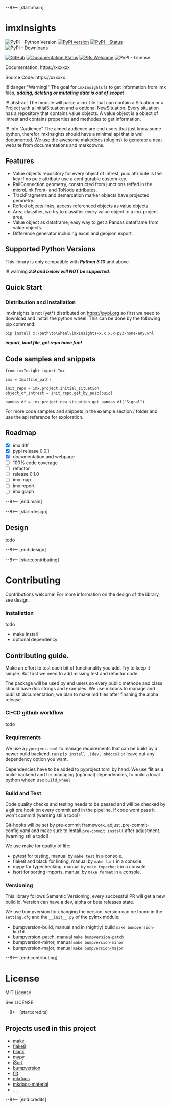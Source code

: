 --8<-- [start:main]
 
# imxInsights
![PyPI - Python Version](https://img.shields.io/pypi/pyversions/imxInsights)
[![PyPI version](https://badge.fury.io/py/imxInsights.svg)](https://pypi.org/project/imxInsights)
[![PyPI - Status](https://img.shields.io/pypi/status/imxInsights)](https://pypi.org/project/imxInsights/)
[![PyPI - Downloads](https://img.shields.io/pypi/dm/imxInsights)](https://pypi.org/project/imxInsights)

[![GitHub](https://badgen.net/badge/icon/github?icon=github&label)](https://github.com)
[![Documentation Status](https://readthedocs.org/projects/ansicolortags/badge/?version=latest)](http://ansicolortags.readthedocs.io/?badge=latest)
[![PRs Welcome](https://img.shields.io/badge/PRs-welcome-brightgreen.svg?style=flat-square)](http://makeapullrequest.com)
![PyPI - License](https://img.shields.io/pypi/l/imxInsights)

Documentation: https://xxxxxx

Source Code: https://xxxxxx

!!! danger "Warning!"
    The goal for `imxInsights` is to get information from imx files, ***adding, deleting or mutating data is out of scope!***

!!! abstract
    The module will parse a imx file that can contain a Situation or a Project with a InitialSituation and a optional NewSituation. Every situation has
    a repository that contains value objects. A value object is a object of intrest and contains properties and methodes to get information. 

!!! info "Audience"
    The aimed audience are end users that just know some python, therefor imxInsights should have a minimal api that is well documented. 
    We use the awesome makedocs (plugins) to generate a neat website from documentations and markdowns.

## Features
- Value objects repository for every object of intrest, puic attribute is the key if no puic attribute use a configurable custom key.
- RailConnection geometry, constructed from junctions reffed in the microLink From- and ToNode attributes.
- TrackFragments and demarcation marker objects have projected geometry.
- Reffed objects links, access referenced objects as value objects
- Area classifier, we try to classifier every value object to a imx project area.
- Value object as dataframe, easy way to get a Pandas dataframe from value objects.
- Difference generator including excel and geojson export.

## Supported Python Versions
This library is only compatible with ***Python 3.10*** and above. 

!!! warning
    ***3.9 and below will NOT be supported***.

## Quick Start

### Distribution and installation
imxInsights is not (yet*) distributed on https://pypi.org so first we need to download and install the python wheel. This can be done by the following pip command:

``pip install x:\path\to\wheel\imxInsights-x.x.x.x-py3-none-any.whl``

***import, load file, get repo have fun!***

## Code samples and snippets
```
from imxInsight import Imx

imx = Imx(file_path)

init_repo = imx.project.initial_situation
object_of_intrest = init_repo.get_by_puic(puic)

pandas_df = imx.project.new_situation.get_pandas_df("Signal")
```

For more code samples and snippets in the example section / folder and use the api reference for exploration.

## Roadmap
- [X] imx diff
- [X] pypi release 0.0.1
- [X] documentation and webpage
- [ ] 100% code coverage 
- [ ] refactor
- [ ] release 0.1.0
- [ ] imx map
- [ ] imx report
- [ ] imx graph

--8<-- [end:main]

--8<-- [start:design]
## Design
todo

--8<-- [end:design]

--8<-- [start:contributing]

# Contributing
Contributions welcome! For more information on the design of the library, see design.

### Installation
todo

 - make install
 - optional dependency

## Contributing guide.

Make an effort to test each bit of functionality you add. Try to keep it simple. But first we need to add missing test and refactor code. 

The package will be used by end users so every public methode and class should have doc strings and examples. We use mkdocs to manage and publish documentation, we plan to make md files after finshing the alpha release.

### CI-CD github workflow
todo

### Requirements
We use a `pyproject.toml` to manage requirements that can be build by a newer build backend.
run `pip install .[dev, mkdocs]` or leave out any dependency option you want.

Dependencies have to be added to pyproject.toml by hand. We use flit as a build-backend and for managing (optional) dependencies, to build a local python wheen use `build_wheel`
 <!-- Todo: migrate to poetry: poetry as a build backend https://python-poetry.org/ -->

### Build and Test
Code quality checks and testing needs to be passed and will be checked by a git pre hook on every commit and in the pipeline. If code wont pass it won't commit! (warning stil a todo!)

Git-hooks will be set by pre-commit framework, adjust .pre-commit-config.yaml and make sure to install `pre-commit install` after adjustment. (warning stil a todo!)

We use make for quality of life: 

- pytest for testing, manual by `make test` in a console.
- flake8 and black for linting, manual by `make lint` in a console. <!-- todo: migrate to ruff to gain some rust speed on linting -->
- mypy for typechecking, manual by `make typecheck` in a console.
- isort for sorting imports, manual by `make format` in a console.
 

### Versioning
This library follows Semantic Versioning, every successful PR will get a new build id. Version can have a dev, alpha or beta releases state.

We use bumpversion for changing the version, version can be found in the `setting.cfg` and the `__init__.py` of the pyImx module:

  - bumpversion-build, manual and in (nightly) build `make bumpversion-build`
  - bumpversion-patch, manual `make bumpversion-patch`
  - bumpversion-minor, manual `make bumpversion-minor`
  - bumpversion-major, manual `make bumpversion-major`

--8<-- [end:contributing]

# License
MIT License

See LICENSE

--8<-- [start:credits]

##  Projects used in this project
- [make](https://www.gnu.org/software/make/manual/make.html)
- [flake8](https://flake8.pycqa.org/en/latest/)
- [black](https://github.com/psf/black)
- [mypy](https://mypy.readthedocs.io/en/stable/)
- [iSort](https://github.com/PyCQA/isort)
- [bumpversion](https://github.com/peritus/bumpversion)
- [flit](https://flit.pypa.io/en/latest/)
- [mkdocs](https://www.mkdocs.org/)
- [mkdocs-material](https://squidfunk.github.io/mkdocs-material/)
- ....

--8<-- [end:credits]